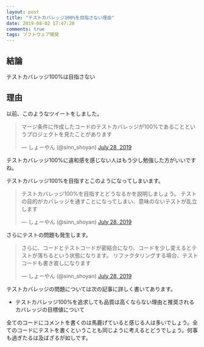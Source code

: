 ```yaml
---
layout: post
title: "テストカバレッジ100%を目指さない理由"
date: 2019-08-02 17:47:20
comments: true
tags: ソフトウェア開発
---
```

## 結論

テストカバレッジ100%は目指さない

## 理由

以前、このようなツイートをしました。

<blockquote class="twitter-tweet"><p lang="ja" dir="ltr">マージ条件に作成したコードのテストカバレッジが100%であることというプロジェクトを見たことがあります</p>&mdash; しょーやん (@sinn_shoyan) <a href="https://twitter.com/sinn_shoyan/status/1155279098102472705?ref_src=twsrc%5Etfw">July 28, 2019</a></blockquote> <script async src="https://platform.twitter.com/widgets.js" charset="utf-8"></script>

テストカバレッジ100%に違和感を感じない人はもう少し勉強した方がいいですね。

テストカバレッジ100%を目指すとこのようになってしまいます。

<blockquote class="twitter-tweet"><p lang="ja" dir="ltr">テストカバレッジ100%を目指すとどうなるかを説明しましょう。
テストの目的がカバレッジを通すことになってしまい、意味のないテストが乱立します</p>&mdash; しょーやん (@sinn_shoyan) <a href="https://twitter.com/sinn_shoyan/status/1155279684218675201?ref_src=twsrc%5Etfw">July 28, 2019</a></blockquote> <script async src="https://platform.twitter.com/widgets.js" charset="utf-8"></script>

さらにテストの問題も発生します。

<blockquote class="twitter-tweet"><p lang="ja" dir="ltr">さらに、コードとテストコードが密結合になり、コードを少し変えるとテストが落ちるという状態になります。
リファクタリングする場合、テストコードも書き直しになります</p>&mdash; しょーやん (@sinn_shoyan) <a href="https://twitter.com/sinn_shoyan/status/1155280247924768772?ref_src=twsrc%5Etfw">July 28, 2019</a></blockquote> <script async src="https://platform.twitter.com/widgets.js" charset="utf-8"></script>

テストカバレッジの問題については次の記事に詳しく書いてあります。

* <a herf="https://qiita.com/bremen/items/d02eb38e790b93f44728" target="_blank">テストカバレッジ100%を追求しても品質は高くならない理由と推奨されるカバレッジの目標値について</a>

全てのコードにコメントを書くのは馬鹿げていると感じる人は多いでしょう。全てのコードにテストを書くということも同じように考えるとどうでしょう。何事も過ぎたるは及ばざるが如しです。
